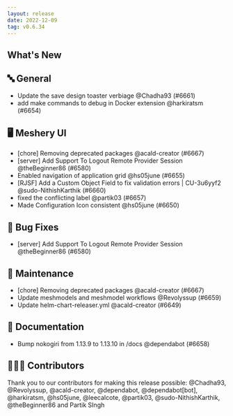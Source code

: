 ```yaml
---
layout: release
date: 2022-12-09
tag: v0.6.34
---
```


## What's New
## 🔤 General
- Update the save design toaster verbiage @Chadha93 (#6661)
- add make commands to debug in Docker extension @harkiratsm (#6654)

## 🖥 Meshery UI

- [chore] Removing deprecated packages @acald-creator (#6667)
- [server] Add Support To Logout Remote Provider Session @theBeginner86 (#6580)
- Enabled navigation of application grid @hs05june (#6655)
- [RJSF] Add a Custom Object Field to fix validation errors | CU-3u6yyf2 @sudo-NithishKarthik (#6660)
- <MesheryConfigComponent> fixed the conflicting label @partik03 (#6657)
- Made Configuration Icon consistent @hs05june (#6650)

## 🐛 Bug Fixes

- [server] Add Support To Logout Remote Provider Session @theBeginner86 (#6580)

## 🧰 Maintenance

- [chore] Removing deprecated packages @acald-creator (#6667)
- Update meshmodels and meshmodel workflows @Revolyssup (#6659)
- Update helm-chart-releaser.yml @acald-creator (#6649)

## 📖 Documentation

- Bump nokogiri from 1.13.9 to 1.13.10 in /docs @dependabot (#6658)

## 👨🏽‍💻 Contributors

Thank you to our contributors for making this release possible:
@Chadha93, @Revolyssup, @acald-creator, @dependabot, @dependabot[bot], @harkiratsm, @hs05june, @leecalcote, @partik03, @sudo-NithishKarthik, @theBeginner86 and Partik SIngh
